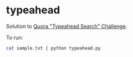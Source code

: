 # typeahead

Solution to [Quora "Typeahead Search" Challenge](https://www.quora.com/challenges#typeahead_search).

To run:

```bash
cat sample.txt | python typeahead.py
```

